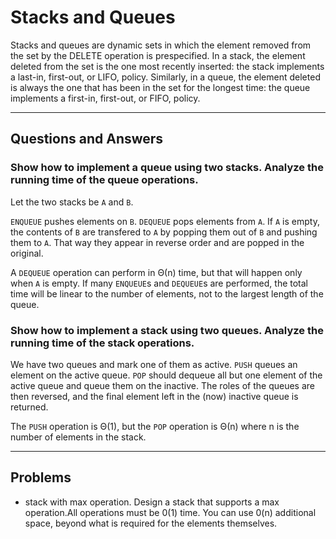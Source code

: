 # Stacks and Queues

Stacks and queues are dynamic sets in which the element removed from the set
by the DELETE operation is prespecified. In a stack, the element deleted from
the set is the one most recently inserted: the stack implements a last-in, first-out,
or LIFO, policy. Similarly, in a queue, the element deleted is always the one that
has been in the set for the longest time: the queue implements a first-in, first-out,
or FIFO, policy.

---

## Questions and Answers

### Show how to implement a queue using two stacks. Analyze the running time of the queue operations.

Let the two stacks be `A` and `B`.

`ENQUEUE` pushes elements on `B`. `DEQUEUE` pops elements from `A`. If `A` is empty, the contents of `B` are transfered to `A` by popping them out of `B` and pushing them to `A`. That way they appear in reverse order and are popped in the original.

A `DEQUEUE` operation can perform in Θ(n) time, but that will happen only when `A` is empty. If many `ENQUEUE`s and `DEQUEUE`s are performed, the total time will be linear to the number of elements, not to the largest length of the queue.

### Show how to implement a stack using two queues. Analyze the running time of the stack operations.

We have two queues and mark one of them as active. `PUSH` queues an element on the active queue. `POP` should dequeue all but one element of the active queue and queue them on the inactive. The roles of the queues are then reversed, and the final element left in the (now) inactive queue is returned.

The `PUSH` operation is Θ(1), but the `POP` operation is Θ(n) where n is the number of elements in the stack.

---

## Problems

- stack with max operation. Design a stack that supports a max operation.All operations must be 0(1) time. You can use 0(n) additional space, beyond what is required for the elements themselves.

